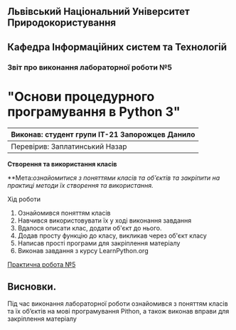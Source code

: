 ## Львівський Національний Університет Природокористування
## Кафедра Інформаційних систем та Технологій



### Звіт про виконання лабораторної роботи №5
# "Основи процедурного програмування в Python 3"



| Виконав: студент групи ІТ-21 Запорожцев Данило|
|----------------------------------------------|
| Перевірив: Заплатинський Назар              |




**Створення та використання класів**

**Мета:*ознайомитися з поняттями класів та об’єктів та закріпити
на практиці методи їх створення та використання.*

Хід роботи

1. Ознайомився поняттям класів
2. Навчився використовувати їх у ході виконання завдання
3. Вдалося описати клас, додати об'єкт до нього.
4. Додав просту функцію до класу, викликав через об'єкт класу
5. Написав прості програми для закріплення матеріалу
6. Виконав завдання з курсу LearnPython.org

[Практична робота №5](./5.py)

## Висновки. 

 Під час виконання лабораторної роботи ознайомився з поняттям класів та їх об’єктів на мові програмування Pithon, 
 а також виконав вправи для закріплення матеріалу

